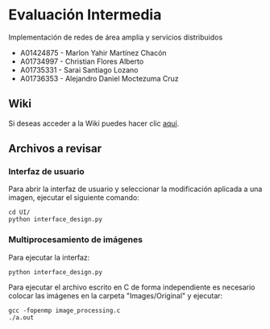 # Evaluación Intermedia
Implementación de redes de área amplia y servicios distribuidos

- A01424875 - Marlon Yahir Martínez Chacón
- A01734997 - Christian Flores Alberto
- A01735331 - Sarai Santiago Lozano
- A01736353 - Alejandro Daniel Moctezuma Cruz

## Wiki

Si deseas acceder a la Wiki puedes hacer clic [aquí](https://github.com/AlejandroMoc/ImplementaciónRedes/wiki).

## Archivos a revisar

### Interfaz de usuario

Para abrir la interfaz de usuario y seleccionar la modificación
aplicada a una imagen, ejecutar el siguiente comando:

    cd UI/
    python interface_design.py

### Multiprocesamiento de imágenes

Para ejecutar la interfaz:

    python interface_design.py

Para ejecutar el archivo escrito en C de forma independiente
es necesario colocar las imágenes en la carpeta
"Images/Original" y ejecutar:

    gcc -fopenmp image_processing.c
    ./a.out

<!-- ## Licencia

Este proyecto cuenta con la licensia GPLv3, la cual estipula que no se puede vender ni demandar por la auditoría del programa. -->